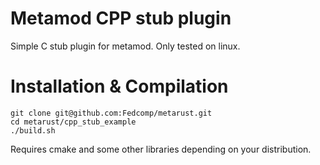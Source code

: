 # Metamod CPP stub plugin
Simple C stub plugin for metamod.
Only tested on linux.

# Installation & Compilation
```
git clone git@github.com:Fedcomp/metarust.git
cd metarust/cpp_stub_example
./build.sh
```
Requires cmake and some other libraries depending on your distribution.
